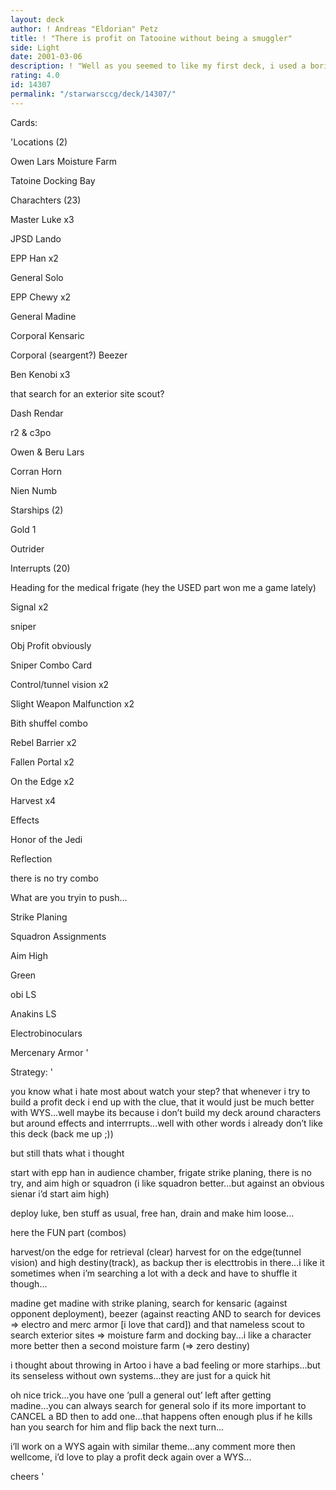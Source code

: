 ```yaml
---
layout: deck
author: ! Andreas "Eldorian" Petz
title: ! "There is profit on Tatooine without being a smuggler"
side: Light
date: 2001-03-06
description: ! "Well as you seemed to like my first deck, i used a boring lesson at college to produce this..."
rating: 4.0
id: 14307
permalink: "/starwarsccg/deck/14307/"
---
```

Cards: 

'Locations (2)

Owen Lars Moisture Farm

Tatoine Docking Bay


Charachters (23)

Master Luke x3

JPSD Lando 

EPP Han x2

General Solo

EPP Chewy x2

General Madine

Corporal Kensaric

Corporal (seargent?) Beezer

Ben Kenobi x3

that search for an exterior site scout?

Dash Rendar

r2 & c3po

Owen & Beru Lars

Corran Horn

Nien Numb


Starships (2)

Gold 1

Outrider


Interrupts (20)

Heading for the medical frigate (hey the USED part won me a game lately)

Signal x2

sniper


Obj Profit obviously

Sniper Combo Card

Control/tunnel vision x2

Slight Weapon Malfunction x2

Bith shuffel combo

Rebel Barrier x2

Fallen Portal x2

On the Edge x2

Harvest x4


Effects

Honor of the Jedi

Reflection

there is no try combo

What are you tryin to push...

Strike Planing

Squadron Assignments

Aim High


Green

obi LS

Anakins LS

Electrobinoculars

Mercenary Armor '

Strategy: '

you know what i hate most about watch your step? that whenever i try to build a profit deck i end up with the clue, that it would just be much better with WYS...well maybe its because i don’t build my deck around characters but around effects and interrrupts...well with other words i already don’t like this deck (back me up ;))


but still thats what i thought


start with epp han in audience chamber, frigate strike planing, there is no try, and aim high or squadron (i like squadron better...but against an obvious sienar i’d start aim high)


deploy luke, ben stuff as usual, free han, drain and make him loose...

here the FUN part (combos)


harvest/on the edge for retrieval (clear) harvest for on the edge(tunnel vision) and high destiny(track), as backup ther is electtrobis in there...i like it sometimes when i’m searching a lot with a deck and have to shuffle it though...


madine get madine with strike planing, search for kensaric (against opponent deployment), beezer (against reacting AND to search for devices => electro and merc armor [i love that card]) and that nameless scout to search exterior sites => moisture farm and docking bay...i like a character more better then a second moisture farm (=> zero destiny)


i thought about throwing in Artoo i have a bad feeling or more starhips...but its senseless without own systems...they are just for a quick hit


oh nice trick...you have one ’pull a general out’ left after getting madine...you can always search for general solo if its more important to CANCEL a BD then to add one...that happens often enough plus if he kills han you search for him and flip back the next turn...


i’ll work on a WYS again with similar theme...any comment more then wellcome, i’d love to play a profit deck again over a WYS...


cheers '
